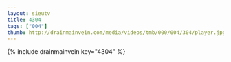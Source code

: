 ```yaml
--- 
layout: sieutv
title: 4304
tags: ["004"]
thumb: http://drainmainvein.com/media/videos/tmb/000/004/304/player.jpg
---
```

{% include drainmainvein key="4304" %} 
